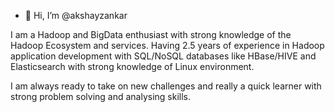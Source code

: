- 👋 Hi, I’m @akshayzankar

I am a Hadoop and BigData enthusiast with strong knowledge of the Hadoop Ecosystem and services. Having 2.5 years of experience in Hadoop application development with SQL/NoSQL databases like HBase/HIVE and Elasticsearch with strong knowledge of Linux environment. 

I am always ready to take on new challenges and really a quick learner with strong problem solving and analysing skills. 
